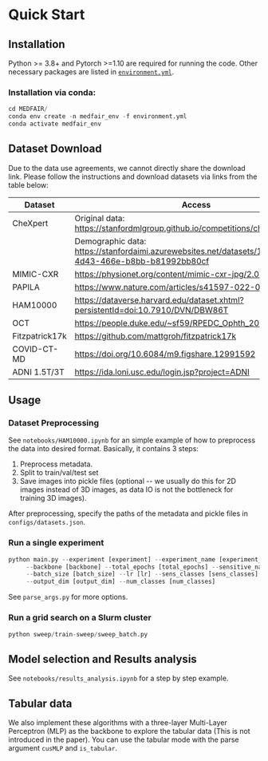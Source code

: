 # Quick Start

## Installation
Python >= 3.8+ and Pytorch >=1.10 are required for running the code. Other necessary packages are listed in [`environment.yml`](../environment.yml).

### Installation via conda:
```python
cd MEDFAIR/
conda env create -n medfair_env -f environment.yml
conda activate medfair_env
```

## Dataset Download
Due to the data use agreements, we cannot directly share the download link. Please follow the instructions and download datasets via links from the table below:


| **Dataset**  | **Access**                                                                                    |
|--------------|-----------------------------------------------------------------------------------------------|
| CheXpert     | Original data: https://stanfordmlgroup.github.io/competitions/chexpert/                       |
|              | Demographic data: https://stanfordaimi.azurewebsites.net/datasets/192ada7c-4d43-466e-b8bb-b81992bb80cf                                                                           |
| MIMIC-CXR    | https://physionet.org/content/mimic-cxr-jpg/2.0.0/                                            |
| PAPILA       | https://www.nature.com/articles/s41597-022-01388-1#Sec6                                       |
| HAM10000     | https://dataverse.harvard.edu/dataset.xhtml?persistentId=doi:10.7910/DVN/DBW86T               |
| OCT          | https://people.duke.edu/~sf59/RPEDC_Ophth_2013_dataset.htm                                    |
| Fitzpatrick17k | https://github.com/mattgroh/fitzpatrick17k                                                  |
| COVID-CT-MD  |  https://doi.org/10.6084/m9.figshare.12991592                                                 |
| ADNI 1.5T/3T | https://ida.loni.usc.edu/login.jsp?project=ADNI                                               | 


## Usage

### Dataset Preprocessing
See `notebooks/HAM10000.ipynb` for an simple example of how to preprocess the data into desired format.
Basically, it contains 3 steps:
1. Preprocess metadata.
2. Split to train/val/test set
3. Save images into pickle files (optional -- we usually do this for 2D images instead of 3D images, as data IO is not the bottleneck for training 3D images).

After preprocessing, specify the paths of the metadata and pickle files in `configs/datasets.json`.


### Run a single experiment
```python
python main.py --experiment [experiment] --experiment_name [experiment_name] --dataset_name [dataset_name] \
     --backbone [backbone] --total_epochs [total_epochs] --sensitive_name [sensitive_name] \
     --batch_size [batch_size] --lr [lr] --sens_classes [sens_classes]  --val_strategy [val_strategy] \
     --output_dim [output_dim] --num_classes [num_classes]
```
See `parse_args.py` for more options.

### Run a grid search on a Slurm cluster
```python
python sweep/train-sweep/sweep_batch.py
```


## Model selection and Results analysis
See `notebooks/results_analysis.ipynb` for a step by step example.

## Tabular data
We also implement these algorithms with a three-layer Multi-Layer Perceptron (MLP) as the backbone to explore the tabular data (This is not introduced in the paper). You can use the tabular mode with the parse argument `cusMLP` and `is_tabular`.